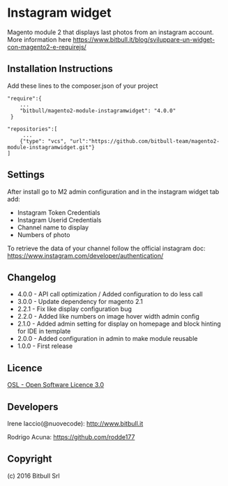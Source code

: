 # Instagram widget #

Magento module 2 that displays last photos from an instagram account. More information here https://www.bitbull.it/blog/sviluppare-un-widget-con-magento2-e-requirejs/

Installation Instructions
--------------------------
Add these lines to the composer.json of your project

```
"require":{
    ...
    "bitbull/magento2-module-instagramwidget": "4.0.0"
 }
 ```
 
 ```
 "repositories":[
      ...
     {"type": "vcs", "url":"https://github.com/bitbull-team/magento2-module-instagramwidget.git"}
 ]
```

Settings
--------

After install go to M2 admin configuration and in the instagram widget tab add:
 * Instagram Token Credentials
 * Instagram Userid Credentials
 * Channel name to display 
 * Numbers of photo 
 
To retrieve the data of your channel follow the official instagram doc: https://www.instagram.com/developer/authentication/

Changelog
----------

* 4.0.0 - API call optimization / Added configuration to do less call
* 3.0.0 - Update dependency for magento 2.1
* 2.2.1 - Fix like display configuration bug
* 2.2.0 - Added like numbers on image hover width admin config
* 2.1.0 - Added admin setting for display on homepage and block hinting for IDE in template
* 2.0.0 - Added configuration in admin to make module reusable
* 1.0.0 - First release


Licence
-------

[OSL - Open Software Licence 3.0](http://opensource.org/licenses/osl-3.0.php)


Developers
---------

Irene Iaccio(@nuovecode): http://www.bitbull.it

Rodrigo Acuna: https://github.com/rodde177


Copyright
---------
(c) 2016 Bitbull Srl
